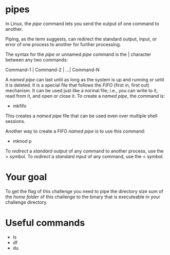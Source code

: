 # pipes

In Linux, the *pipe* command lets you send the output of one command to another. 

Piping, as the term suggests, can redirect the standard output, input, or error of one process to another for further processing.

The syntax for the *pipe* or unnamed *pipe* command is the | character between any two commands:

Command-1 | Command-2 | …| Command-N

A *named pipe* can last until as long as the system is up and running or until it is deleted. 
It is a special file that follows the _FIFO_ (first in, first out) mechanism. 
It can be used just like a normal file; i.e., you can write to it, read from it, and open or close it. To create a *named pipe*, the command is:

- mkfifo <pipe-name>

This creates a *named pipe* file that can be used even over multiple shell sessions.

Another way to create a FIFO *named pipe* is to use this command:

- mknod p <pipe-name>

To *redirect* a _standard output_ of any command to another process, use the > symbol. To *redirect* a _standard input_ of any command, use the < symbol.

# Your goal
To get the flag of this challenge you need to pipe the directory size sum of the *home folder* of this challenge to the binary that is executeable in your challenge directory.

# Useful commands
- ls
- df
- du
